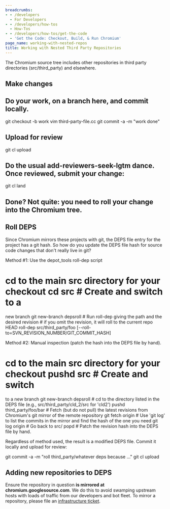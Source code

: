 ```yaml
---
breadcrumbs:
- - /developers
  - For Developers
- - /developers/how-tos
  - How-Tos
- - /developers/how-tos/get-the-code
  - 'Get the Code: Checkout, Build, & Run Chromium'
page_name: working-with-nested-repos
title: Working with Nested Third Party Repositories
---
```


The Chromium source tree includes other repositories in third party directories
(src/third_party) and elsewhere.

## Make changes

## Do your work, on a branch here, and commit locally.

git checkout -b work
vim third-party-file.cc
git commit -a -m "work done"

## Upload for review

git cl upload

## Do the usual add-reviewers-seek-lgtm dance. Once reviewed, submit your change:

git cl land

## Done? Not quite: you need to roll your change into the Chromium tree.

## Roll DEPS

Since Chromium mirrors these projects with git, the DEPS file entry for the
project has a git hash. So how do you update the DEPS file hash for source code
changes that don't really live in git?

Method #1: Use the depot_tools roll-dep script

# cd to the main src directory for your checkout cd src # Create and switch to a
new branch git new-branch depsroll # Run roll-dep giving the path and the
desired revision # if you omit the revision, it will roll to the current repo
HEAD roll-dep src/third_party/foo
\[--roll-to=SVN_REVISION_NUMBER/GIT_COMMIT_HASH\]

Method #2: Manual inspection (patch the hash into the DEPS file by hand).

# cd to the main src directory for your checkout pushd src # Create and switch
to a new branch git new-branch depsroll # cd to the directory listed in the DEPS
file (e.g., src/third_party/cld_2/src for 'cld2') pushd third_party/foo/bar #
Fetch (but do not pull) the latest revisions from Chromium's git mirror of the
remote repository git fetch origin # Use 'git log' to list the commits in the
mirror and find the hash of the one you need git log origin # Go back to src/
popd # Patch the revision hash into the DEPS file by hand.

Regardless of method used, the result is a modified DEPS file. Commit it locally
and upload for review:

git commit -a -m "roll third_party/whatever deps because ..."
git cl upload

## Adding new repositories to DEPS

Ensure the repository in question **is mirrored at chromium.googlesource.com**.
We do this to avoid swamping upstream hosts with loads of traffic from our
developers and bot fleet. To mirror a repository, please file an [infrastructure
ticket](https://code.google.com/p/chromium/issues/entry?template=Build%20Infrastructure).
